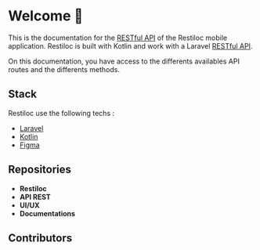 <script setup>
	import { VPTeamMembers } from 'vitepress/theme'

	const members = [
		{
			avatar: 'https://github.com/Dinholu.png',
			name: 'Alizée Hett',
			title: 'Contributor',
			links: [
				{ icon: 'github', link: 'https://github.com/Dinholu' },
				{
					icon: "linkedin",
					link: "https://www.linkedin.com/in/alizee-hett/",
				},
			]
		},
		{
			avatar: 'https://github.com/Vladimir9595.png',
			name: 'Vladimir Sacchetto',
			title: 'Contributor',
			links: [
				{ icon: 'github', link: 'https://github.com/Vladimir9595' },
				{
					icon: "linkedin",
					link: "https://www.linkedin.com/in/vladimir-sacchetto-16642b116/",
				},
			]
		},
		{
			avatar: "https://github.com/AlxisHenry.png",
			name: "Alexis Henry",
			title: "Contributor",
			links: [
				{ icon: "github", link: "https://github.com/Alxishenry" },
				{
					icon: "linkedin",
					link: "https://www.linkedin.com/in/alexishenry03",
				},
			],
		},
	];
</script>

# Welcome 👋

This is the documentation for the [RESTful API](https://www.redhat.com/fr/topics/api/what-is-a-rest-api) of the Restiloc mobile application. Restiloc is built with Kotlin and work with a Laravel [RESTful API](https://www.redhat.com/fr/topics/api/what-is-a-rest-api).

On this documentation, you have access to the differents availables API routes and the differents methods.

## Stack

Restiloc use the following techs :

- [Laravel](https://laravel.com/)
- [Kotlin](https://kotlinlang.org/)
- [Figma](https://www.figma.com/)

## Repositories

- **Restiloc** <Badge type="tip" text="0.0.1" />
- **API REST** <Badge type="tip" text="0.1.0" />
- **UI/UX** <Badge type="tip" text="1.0.0" />
- **Documentations** <Badge type="info" text="BDD Docs" />

## Contributors

<VPTeamMembers size="medium" :members="members" />
